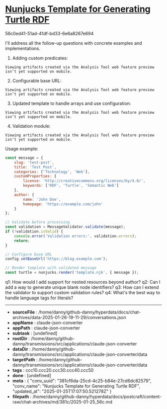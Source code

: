 # [Nunjucks Template for Generating Turtle RDF](https://claude.ai/chat/381cf6da-25cd-4c25-b84e-27cd6dc82579)

56c0ed41-51ad-41df-bd33-6e6a8267e694

 I'll address all the follow-up questions with concrete examples and implementations.

1. Adding custom predicates:
```
Viewing artifacts created via the Analysis Tool web feature preview isn’t yet supported on mobile.
```



2. Configurable base URL:
```
Viewing artifacts created via the Analysis Tool web feature preview isn’t yet supported on mobile.
```





3. Updated template to handle arrays and use configuration:
```
Viewing artifacts created via the Analysis Tool web feature preview isn’t yet supported on mobile.
```





4. Validation module:
```
Viewing artifacts created via the Analysis Tool web feature preview isn’t yet supported on mobile.
```



Usage example:

```javascript
const message = {
    slug: 'test-post',
    title: 'Test Post',
    categories: ['Technology', 'Web'],
    customProperties: {
        license: 'http://creativecommons.org/licenses/by/4.0/',
        keywords: ['RDF', 'Turtle', 'Semantic Web']
    },
    author: {
        name: 'John Doe',
        homepage: 'https://example.com/john'
    }
};

// Validate before processing
const validation = MessageValidator.validate(message);
if (!validation.isValid) {
    console.error('Validation errors:', validation.errors);
    return;
}

// Configure base URL
config.setBaseUrl('https://blog.example.com');

// Render template with validated message
const turtle = nunjucks.render('template.njk', { message });
```

q1: How would I add support for nested resources beyond author?
q2: Can I add a way to generate unique blank node identifiers?
q3: How can I extend the validator to support custom validation rules?
q4: What's the best way to handle language tags for literals?

---

* **sourceFile** : /home/danny/github-danny/hyperdata/docs/chat-archives/data-2025-01-26-19-11-29/conversations.json
* **appName** : claude-json-converter
* **appPath** : claude-json-converter
* **subtask** : [undefined]
* **rootDir** : /home/danny/github-danny/transmissions/src/applications/claude-json-converter
* **dataDir** : /home/danny/github-danny/transmissions/src/applications/claude-json-converter/data
* **targetPath** : /home/danny/github-danny/transmissions/src/applications/claude-json-converter/data
* **tags** : ccc10.ccc20.ccc30.ccc40.ccc50
* **done** : [undefined]
* **meta** : {
  "conv_uuid": "381cf6da-25cd-4c25-b84e-27cd6dc82579",
  "conv_name": "Nunjucks Template for Generating Turtle RDF",
  "updated_at": "2025-01-25T17:07:50.521278Z"
}
* **filepath** : /home/danny/github-danny/hyperdata/docs/postcraft/content-raw/chat-archives/md/381c/2025-01-25_56c.md